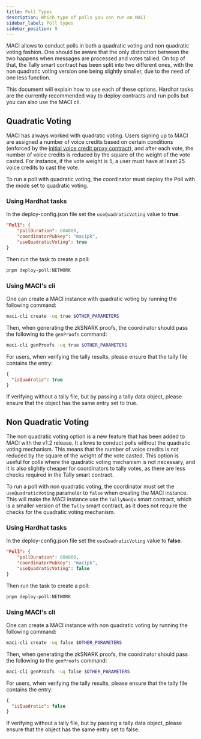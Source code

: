 ```yaml
---
title: Poll Types
description: Which type of polls you can run on MACI
sidebar_label: Poll types
sidebar_position: 9
---
```


MACI allows to conduct polls in both a quadratic voting and non quadratic voting fashion. One should be aware that the only distinction between the two happens when messages are processed and votes tallied. On top of that, the Tally smart contract has been split into two different ones, with the non quadratic voting version one being slightly smaller, due to the need of one less function.

This document will explain how to use each of these options. Hardhat tasks are the currently recommended way to deploy contracts and run polls but you can also use the MACI cli.

## Quadratic Voting

MACI has always worked with quadratic voting. Users signing up to MACI are assigned a number of voice credits based on certain conditions (enforced by the [initial voice credit proxy contract](https://github.com/privacy-scaling-explorations/maci/blob/main/contracts/contracts/initialVoiceCreditProxy/InitialVoiceCreditProxy.sol)), and after each vote, the number of voice credits is reduced by the square of the weight of the vote casted. For instance, if the vote weight is 5, a user must have at least 25 voice credits to cast the vote.

To run a poll with quadratic voting, the coordinator must deploy the Poll with the mode set to quadratic voting.

### Using Hardhat tasks

In the deploy-config.json file set the `useQuadraticVoting` value to **true**.

```json
"Poll": {
    "pollDuration": 604800,
    "coordinatorPubkey": "macipk",
    "useQuadraticVoting": true
}
```

Then run the task to create a poll:

```bash
pnpm deploy-poll:NETWORK
```

### Using MACI's cli

One can create a MACI instance with quadratic voting by running the following command:

```bash
maci-cli create -uq true $OTHER_PARAMETERS
```

Then, when generating the zkSNARK proofs, the coordinator should pass the following to the `genProofs` command:

```bash
maci-cli genProofs -uq true $OTHER_PARAMETERS
```

For users, when verifying the tally results, please ensure that the tally file contains the entry:

```json
{
  "isQuadratic": true
}
```

If verifying without a tally file, but by passing a tally data object, please ensure that the object has the same entry set to true.

## Non Quadratic Voting

The non quadratic voting option is a new feature that has been added to MACI with the v1.2 release. It allows to conduct polls without the quadratic voting mechanism. This means that the number of voice credits is not reduced by the square of the weight of the vote casted. This option is useful for polls where the quadratic voting mechanism is not necessary, and it is also slightly cheaper for coordinators to tally votes, as there are less checks required in the Tally smart contract.

To run a poll with non quadratic voting, the coordinator must set the `useQuadraticVoting` parameter to `false` when creating the MACI instance. This will make the MACI instance use the `TallyNonQv` smart contract, which is a smaller version of the `Tally` smart contract, as it does not require the checks for the quadratic voting mechanism.

### Using Hardhat tasks

In the deploy-config.json file set the `useQuadraticVoting` value to **false**.

```json
"Poll": {
    "pollDuration": 604800,
    "coordinatorPubkey": "macipk",
    "useQuadraticVoting": false
}
```

Then run the task to create a poll:

```bash
pnpm deploy-poll:NETWORK
```

### Using MACI's cli

One can create a MACI instance with non quadratic voting by running the following command:

```bash
maci-cli create -uq false $OTHER_PARAMETERS
```

Then, when generating the zkSNARK proofs, the coordinator should pass the following to the `genProofs` command:

```bash
maci-cli genProofs -uq false $OTHER_PARAMETERS
```

For users, when verifying the tally results, please ensure that the tally file contains the entry:

```json
{
  "isQuadratic": false
}
```

If verifying without a tally file, but by passing a tally data object, please ensure that the object has the same entry set to false.
